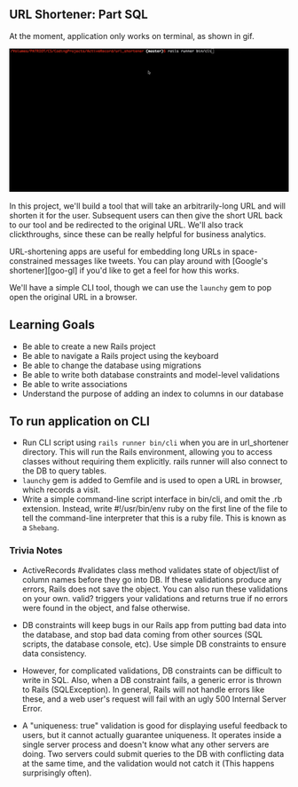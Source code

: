 ## URL Shortener: Part SQL
At the moment, application only works on terminal, as shown in gif.

![url shortener gif](../../images/url_shortener.gif)

In this project, we'll build a tool that will take an arbitrarily-long URL and will shorten it for the user. Subsequent users can then give the short URL back to our tool and be redirected to the original URL. We'll also track clickthroughs, since these can be really helpful for business analytics.

URL-shortening apps are useful for embedding long URLs in
space-constrained messages like tweets. You can play around with
[Google's shortener][goo-gl] if you'd like to get a feel for how
this works.

We'll have a simple CLI tool, though we can use the `launchy` gem to pop open the original URL in a browser.


## Learning Goals

* Be able to create a new Rails project
* Be able to navigate a Rails project using the keyboard
* Be able to change the database using migrations
* Be able to write both database constraints and model-level validations
* Be able to write associations
* Understand the purpose of adding an index to columns in our database


## To run application on CLI
* Run CLI script using `rails runner bin/cli` when you are in url_shortener directory. This will run the Rails environment, allowing you to access classes without requiring them explicitly. rails runner will also connect to the DB to query tables.
* `launchy` gem is added to Gemfile and is used to open a URL in browser, which records a visit.
* Write a simple command-line script interface in bin/cli, and omit the .rb extension. Instead, write #!/usr/bin/env ruby on the first line of the file to tell the command-line interpreter that this is a ruby file. This is known as a `Shebang`.


### Trivia Notes
* ActiveRecords #validates class method validates state of object/list of column names before they go into DB. If these validations produce any errors, Rails does not save the object. You can also run these validations on your own. valid? triggers your validations and returns true if no errors were found in the object, and false otherwise.

* DB constraints will keep bugs in our Rails app from putting bad data into the database, and stop bad data coming from other sources (SQL scripts, the database console, etc). Use simple DB constraints to ensure data consistency.

* However, for complicated validations, DB constraints can be difficult to write in SQL. Also, when a DB constraint fails, a generic error is thrown to Rails (SQLException). In general, Rails will not handle errors like these, and a web user's request will fail with an ugly 500 Internal Server Error.

* A "uniqueness: true" validation is good for displaying useful feedback to users, but it cannot actually guarantee uniqueness. It operates inside a single server process and doesn't know what any other servers are doing. Two servers could submit queries to the DB with conflicting data at the same time, and the validation would not catch it (This happens surprisingly often).
